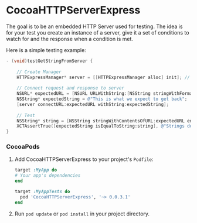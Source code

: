 CocoaHTTPServerExpress
======================

The goal is to be an embedded HTTP Server used for testing. The idea is for your test you create an instance of a server, give it a set of conditions to watch for and the response when a condition is met.

Here is a simple testing example:

```objective-c
- (void)testGetStringFromServer {
    
    // Create Manager
    HTTPExpressManager* server = [[HTTPExpressManager alloc] init]; // Create instead of manager (server)
    
    // Connect request and response to server
    NSURL* expectedURL = [NSURL URLWithString:[NSString stringWithFormat:@"%@/string.media", [server urlStringForHost]]];
    NSString* expectedString = @"This is what we expect to get back";
    [server connectURL:expectedURL withString:expectedString];
    
    // Test
    NSString* string = [NSString stringWithContentsOfURL:expectedURL encoding:NSUTF8StringEncoding error:nil]; // Make server call
    XCTAssertTrue([expectedString isEqualToString:string], @"Strings do not match! expected: %@  got: %@", expectedString, string);
}
```

### CocoaPods

1. Add CocoaHTTPServerExpress to your project's `Podfile`:

	```ruby
	target :MyApp do
	# Your app's dependencies
	end

	target :MyAppTests do
	  pod 'CocoaHTTPServerExpress', '~> 0.0.3.1'
	end
	```
	
2. Run `pod update` or `pod install` in your project directory.
